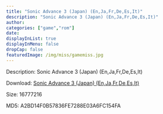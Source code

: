 ```yaml
---
title: "Sonic Advance 3 (Japan) (En,Ja,Fr,De,Es,It)"
description: "Sonic Advance 3 (Japan) (En,Ja,Fr,De,Es,It)"
author: 
categories: ["game","rom"]
date: 
displayInList: true
displayInMenu: false
dropCap: false
featuredImage: /img/miss/gamemiss.jpg
---
```


Description: Sonic Advance 3 (Japan) (En,Ja,Fr,De,Es,It)

Download: <a style="text-decoration:underline;" href="https://mega.nz/#!XKRknapQ!fNdPTEmbSJnHA8t4ypwsMW67f1ZBpNi_2ylqxo-Ii8g" target = "_blank" rel = "nofollow" > Sonic Advance 3 (Japan) (En,Ja,Fr,De,Es,It)</a>

Size: 16777216

MD5: A2BD14F0B57836FE7288E03A6FC154FA


